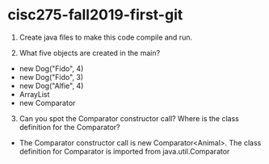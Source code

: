 # cisc275-fall2019-first-git
1. Create java files to make this code compile and run.

2. What five objects are created in the main?
  - new Dog("Fido", 4)
  - new Dog("Fido", 3)
  - new Dog("Alfie", 4)
  - ArrayList<Dog>
  - new Comparator<Animal>
  
3. Can you spot the Comparator constructor call? Where is the class definition for the Comparator?
  - The Comparator constructor call is new Comparator\<Animal\>. The class definition for Comparator is imported from java.util.Comparator
